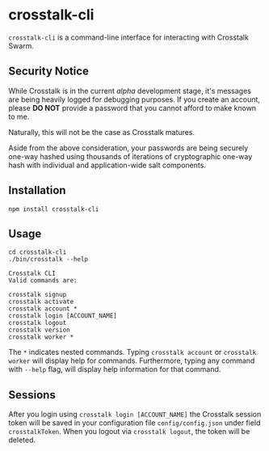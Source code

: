 crosstalk-cli
====

`crosstalk-cli` is a command-line interface for interacting with Crosstalk Swarm.

## Security Notice

While Crosstalk is in the current _alpha_ development stage, it's messages are being heavily logged for debugging purposes. If you create an account, please **DO NOT** provide a password that you cannot afford to make known to me.

Naturally, this will not be the case as Crosstalk matures. 

Aside from the above consideration, your passwords are being securely one-way hashed using thousands of iterations of cryptographic one-way hash with individual and application-wide salt components. 

## Installation

    npm install crosstalk-cli

## Usage

    cd crosstalk-cli
    ./bin/crosstalk --help

    Crosstalk CLI
    Valid commands are:

    crosstalk signup
    crosstalk activate
    crosstalk account *
    crosstalk login [ACCOUNT_NAME]
    crosstalk logout
    crosstalk version
    crosstalk worker *

The `*` indicates nested commands. Typing `crosstalk account` or `crosstalk worker` will display help for commands. Furthermore, typing any command with `--help` flag, will display help information for that command.

## Sessions

After you login using `crosstalk login [ACCOUNT_NAME]` the Crosstalk session token will be saved in your configuration file `config/config.json` under field `crosstalkToken`. When you logout via `crosstalk logout`, the token will be deleted.
